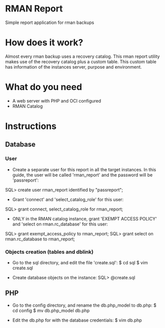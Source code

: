 # RMAN Report

Simple report application for rman backups


# How does it work?

Almost every rman backup uses a recovery catalog.
This rman report utility makes use of the recovery catalog plus a custom table. 
This custom table has information of the instances server, purpose and environment.

# What do you need
* A web server with PHP and OCI configured
* RMAN Catalog

# Instructions

## Database

### User

* Create a separate user for this report in all the target instances. 
In this guide, the user will be called 'rman_report' and the password will 
be 'passreport':

SQL> create user rman_report identified by "passreport";

* Grant 'connect' and 'select_catalog_role' for this user:

SQL> grant connect, select_catalog_role for rman_report;

* ONLY in the RMAN catalog instance, grant 'EXEMPT ACCESS POLICY' 
and 'select on rman.rc_database' for this user:

SQL> grant exempt_access_policy to rman_report;
SQL> grant select on rman.rc_database to rman_report;

### Objects creation (tables and dblink)

* Go to the sql directory, and edit the file 'create.sql':
$ cd sql
$ vim create.sql

* Create database objects on the instance:
SQL> @create.sql

## PHP

- Go to the config directory, and rename the db.php_model to db.php:
$ cd config
$ mv db.php_model db.php

- Edit the db.php for with the database credentials:
$ vim db.php 



